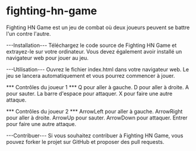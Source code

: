 # fighting-hn-game

Fighting HN Game est un jeu de combat où deux joueurs peuvent se battre l'un contre l'autre.

---Installation---
Téléchargez le code source de Fighting HN Game et extrayez-le sur votre ordinateur. Vous devez également avoir installé un navigateur web pour jouer au jeu.

---Utilisation---
Ouvrez le fichier index.html dans votre navigateur web. Le jeu se lancera automatiquement et vous pourrez commencer à jouer.

*** Contrôles du joueur 1 ***
Q pour aller à gauche.
D pour aller à droite.
A pour sauter.
La barre d'espace pour attaquer.
X pour faire une autre attaque.


*** Contrôles du joueur 2 ***
ArrowLeft pour aller à gauche.
ArrowRight pour aller à droite.
ArrowUp pour sauter.
ArrowDown pour attaquer.
Entrer pour faire une autre attaque.


---Contribuer---
Si vous souhaitez contribuer à Fighting HN Game, vous pouvez forker le projet sur GitHub et proposer des pull requests.

